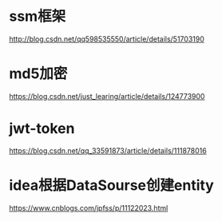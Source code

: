 # ssm框架
http://blog.csdn.net/qq598535550/article/details/51703190

# md5加密
https://blog.csdn.net/just_learing/article/details/124773900

# jwt-token
https://blog.csdn.net/qq_33591873/article/details/111878016

# idea根据DataSourse创建entity
https://www.cnblogs.com/jpfss/p/11122023.html
